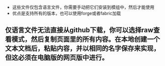 - 这些文件仅包含语言文件，你需要手动把它们安装到模组中，然后才能使用
- 优点是支持所有的版本，也可以使用forge或者fabric加载  
## 仅语言文件无法直接从github下载，你可以选择raw查看模式，然后复制页面里的所有内容。在本地创建一个文本文档后，粘贴内容，并以相同的名字保存来实现，但这必须在电脑版的网页版中进行。
